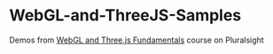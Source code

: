# WebGL-and-ThreeJS-Samples

Demos from [WebGL and Three.js Fundamentals](https://app.pluralsight.com/library/courses/webgl-threejs-fundamentals/table-of-contents) course on Pluralsight

